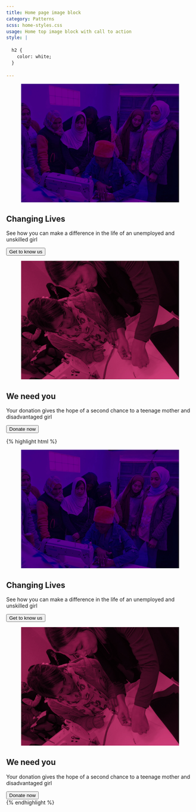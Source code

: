 ```yaml
---
title: Home page image block
category: Patterns
scss: home-styles.css
usage: Home top image block with call to action
style: |

  h2 {
    color: white;
  }

---
```


<div class="pattern-outline">
  <section class="center-split">
  <article>
    <figure class="split-image">
      <img src="/assets/img/photos/women-sewing-one.jpg" alt="" />
    </figure>
    <div class="cta">
      <h2>Changing Lives</h2>
      <p>See how you can make a difference in the life of an unemployed and unskilled girl</p>
      <button class="button button-pink">Get to know us</button>
    </div>
  </article>
  <article>
    <figure class="split-image">
      <img src="/assets/img/photos/women-sewing-two.jpg" alt="" />
    </figure>
    <div class="cta">
      <h2>We need you</h2>
      <p>Your donation gives the hope of a second chance to a teenage mother and disadvantaged girl</p>
      <button class="button">Donate now</button>
    </div>
  </article>
</section>
</div>

{% highlight html %}
<section class="center-split">
  <article>
    <figure class="split-image">
      <img src="/assets/img/photos/women-sewing-one.jpg" alt="" />
    </figure>
    <div class="cta">
      <h2>Changing Lives</h2>
      <p>See how you can make a difference in the life of an unemployed and unskilled girl</p>
      <button class="button button-pink">Get to know us</button>
    </div>
  </article>
  <article>
    <figure class="split-image">
      <img src="/assets/img/photos/women-sewing-two.jpg" alt="" />
    </figure>
    <div class="cta">
      <h2>We need you</h2>
      <p>Your donation gives the hope of a second chance to a teenage mother and disadvantaged girl</p>
      <button class="button">Donate now</button>
    </div>
  </article>
</section>
{% endhighlight %}